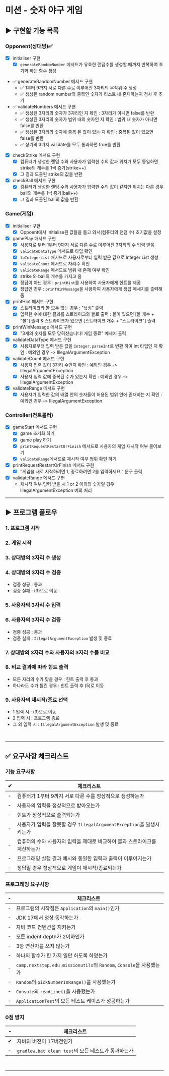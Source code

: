 # 미션 - 숫자 야구 게임

## ▶️ 구현할 기능 목록

### Opponent(상대방)✅
- [x] initialiser 구현
  - [x] `generateRandomNumber` 메서드가 유효한 랜덤수를 생성할 때까지 반복하여 초기화 하는 함수 생성
- ✅ generateRandomNumber 메서드 구현
  - ✅ 1부터 9까지 서로 다른 수로 이루어진 3자리의 무작위 수 생성
  - ✅ 생성된 random number와 중복인 숫자가 리스트 내 존재하는지 검사 후 추가
- ✅ validateNumbers 메서드 구현
  - ✅ 생성된 3자리의 숫자가 3자리인 지 확인 : 3자리가 아니면 false를 반환
  - ✅ 생성된 3자리의 숫자가 범위 내의 숫자인 지 확인 : 범위 내 숫자가 아니면 false를 반환
  - ✅ 생성된 3자리의 숫자에 중복 된 값이 있는 지 확인 : 중복된 값이 있으면 false를 반환
  - ✅ 상기의 3가지 validate를 모두 통과하면 true를 반환
- [x] checkStrike 메서드 구현
  - [x] 컴퓨터가 생성한 랜덤 수와 사용자가 입력한 수의 값과 위치가 모두 동일하면 strike의 개수를 1씩 증가(strike++)
  - [x] 그 결과 도출된 strike의 값을 반환
- [x] checkBall 메서드 구현
  - [x] 컴퓨터가 생성한 랜덤 수와 사용자가 입력한 수의 값이 같지만 위치는 다른 경우 ball의 개수를 1씩 증가(ball++)
  - [x] 그 결과 도출된 ball의 값을 반환

### Game(게임)
- [x] initialiser 구현
  - [x] Oppoent에서 initialise된 값들을 들고 와서(컴퓨터의 랜덤 수) 초기값을 설정
- [x] gamePlay 매서드 구현
  - [x] 사용자로 부터 1부터 9까지 서로 다른 수로 이루어진 3자리의 수 입력 받음
  - [x] `validateDataType` 메서드로 타입 확인
  - [x] `toIntegerList` 매서드로 사용자로부터 입력 받은 값으로 Integer List 생성
  - [x] `validateCount` 메서드로 자리수 확인
  - [x] `validateRange` 메서드로 범위 내 존재 여부 확인
  - [x] strike 와 ball의 개수를 가지고 옴
  - [x] 정답이 아닌 경우 : `printHint`를 사용하여 사용자에게 힌트를 제공
  - [x] 정답인 경우 : `printWinMessage`을 사용하여 사용자에게 정답 메세지를 출력해줌
- [x] printHint 메서드 구현
  - [x] 스트라이크와 볼 모두 없는 경우 : "낫싱" 출력
  - [x] 입력한 수에 대한 결과를 스트라이크와 볼로 출력 : 볼이 있으면 [볼 개수 + "볼"] 출력 & 스트라이크가 있으면 [스트라이크 개수 + "스트라이크"] 출력
- [x] printWinMessage 메서드 구현
  - [x] "3개의 숫자를 모두 맞히셨습니다! 게임 종료" 메세지 출력
- [x] validateDataType 메서드 구현
  - [x] 사용자로부터 입력 받은 값을 `Integer.parseInt`로 변환 하여 int 타입인 지 확인 : 예외인 경우 -> IllegalArgumentException
- [x] validateCount 메서드 구현
  - [x] 사용자 입력 값이 3자리 수인지 확인 : 예외인 경우 -> IllegalArgumentException
  - [x] 사용자 입력 값에 중복된 수가 있는지 확인 : 예외인 경우 -> IllegalArgumentException
- [x] validateRange 메서드 구현
  - [x] 사용자가 입력한 값의 배열 안의 숫자들이 허용된 범위 안에 존재하는 지 확인 : 예외인 경우 -> IllegalArgumentException

### Controller(컨트롤러)
- [x] gameStart 메서드 구현
  - [x] game 초기화 하기
  - [x] game play 하기
  - [x] `printRequestRestartOrFinish` 메서드로 사용자의 게임 재시작 여부 물어보기
  - [x] `validateRange`메서드로 재시작 여부 범위 확인 하기
- [x] printRequestRestartOrFinish 메서드 구현
  - [x] "게임을 새로 시작하려면 1, 종료하려면 2를 입력하세요." 문구 출력
- [x] validateRange 메서드 구현
  - 재시작 여부 입력 받을 시 1 or 2 이외의 숫자일 경우 IllegalArgumentException 예외 처리

---

## ▶️ 프로그램 플로우

### 1. 프로그램 시작
### 2. 게임 시작
### 3. 상대방의 3자리 수 생성
### 4. 상대방의 3자리 수 검증
- 검증 성공 : 통과
- 검증 실패 : (3)으로 이동
### 5. 사용자의 3자리 수 입력
### 6. 사용자의 3자리 수 검증
- 검증 성공 : 통과
- 검증 실패 : `IllegalArgumentException` 발생 및 종료
### 7. 상대방의 3자리 수와 사용자의 3자리 수를 비교
### 8. 비교 결과에 따라 힌트 출력
- 모든 자리의 수가 맞을 경우 : 힌트 출력 후 통과
- 하나라도 수가 틀린 경우 : 힌트 출력 후 (5)로 이동
### 9. 사용자의 재시작/종료 선택
- 1 입력 시 : (3)으로 이동
- 2 입력 시 : 프로그램 종료
- 그 외 입력 시 : `IllegalArgumentException` 발생 및 종료

<br>

---

## ✅ 요구사항 체크리스트

### 기능 요구사항
|✔|체크리스트|
|-|---|
|-|컴퓨터가 1부터 9까지 서로 다른 수를 정상적으로 생성하는가|
|-|사용자의 입력을 정상적으로 받아오는가|
|-|힌트가 정상적으로 출력되는가|
|-|사용자가 입력을 잘못할 경우 `IllegalArgumentException`을 발생시키는가|
|-|컴퓨터의 수와 사용자의 입력을 제대로 비교하여 볼과 스트라이크를 계산하는가|
|-|프로그래밍 실행 결과 예시와 동일한 입력과 출력이 이루어지는가|
|-|정답일 경우 정상적으로 게임이 재시작/종료되는가|

### 프로그래밍 요구사항
|-| 체크리스트                                                        |
|-|--------------------------------------------------------------|
|-| 프로그램의 시작점은 `Application`의 `main()`인가                         |
|-| JDK 17에서 정상 동작하는가                                            |
|-| 자바 코드 컨벤션을 지키는가                                              |
|-| 모든 indent depth가 2이하인가                                       |
|-| 3항 연산자를 쓰지 않는가                                               |
|-| 하나의 함수가 한 가지 일만 하도록 하였는가                                     |
|-| `camp.nextstep.edu.missionutils`의 `Random`, `Console`을 사용했는가 |
|-| `Random`의 `pickNumberInRange()`를 사용했는가                       |
|-| `Console`의 `readLine()`을 사용했는가                               |
|-| `ApplicationTest`의 모든 테스트 케이스가 성공하는가                         |

### 0점 방지
|-| 체크리스트                                   |
|-|-----------------------------------------|
|✔| 자바의 버전이 17버전인가                           |
|-| `gradlew.bat clean test`의 모든 테스트가 통과하는가 |

<br>

---